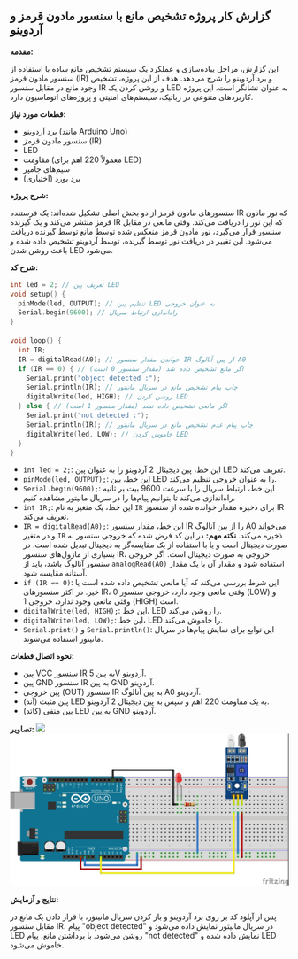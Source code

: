 ## گزارش کار پروژه تشخیص مانع با سنسور مادون قرمز و آردوینو

**مقدمه:**

این گزارش، مراحل پیاده‌سازی و عملکرد یک سیستم تشخیص مانع ساده با استفاده از سنسور مادون قرمز (IR) و برد آردوینو را شرح می‌دهد. هدف از این پروژه، تشخیص وجود مانع در مقابل سنسور IR و روشن کردن یک LED به عنوان نشانگر است. این پروژه کاربردهای متنوعی در رباتیک، سیستم‌های امنیتی و پروژه‌های اتوماسیون دارد.

**قطعات مورد نیاز:**

*   برد آردوینو (مانند Arduino Uno)
*   سنسور مادون قرمز (IR)
*   LED
*   مقاومت (معمولاً 220 اهم برای LED)
*   سیم‌های جامپر
*   برد بورد (اختیاری)

**شرح پروژه:**

سنسورهای مادون قرمز از دو بخش اصلی تشکیل شده‌اند: یک فرستنده IR که نور مادون قرمز منتشر می‌کند و یک گیرنده IR که این نور را دریافت می‌کند. وقتی مانعی در مقابل سنسور قرار می‌گیرد، نور مادون قرمز منعکس شده توسط مانع توسط گیرنده دریافت می‌شود. این تغییر در دریافت نور توسط گیرنده، توسط آردوینو تشخیص داده شده و باعث روشن شدن LED می‌شود.

**شرح کد:**

```cpp
int led = 2; // تعریف پین LED
void setup() {
  pinMode(led, OUTPUT); // تنظیم پین LED به عنوان خروجی
  Serial.begin(9600); // راه‌اندازی ارتباط سریال
}

void loop() {
  int IR;
  IR = digitalRead(A0); // خواندن مقدار سنسور IR از پین آنالوگ A0
  if (IR == 0) { // اگر مانع تشخیص داده شد (مقدار سنسور 0 است)
    Serial.print("object detected :");
    Serial.println(IR); // چاپ پیام تشخیص مانع در سریال مانیتور
    digitalWrite(led, HIGH); // روشن کردن LED
  } else { // اگر مانعی تشخیص داده نشد (مقدار سنسور 1 است)
    Serial.print("not detected :");
    Serial.println(IR); // چاپ پیام عدم تشخیص مانع در سریال مانیتور
    digitalWrite(led, LOW); // خاموش کردن LED
  }
}
```

*   `int led = 2;`: این خط، پین دیجیتال 2 آردوینو را به عنوان پین LED تعریف می‌کند.
*   `pinMode(led, OUTPUT);`: این خط، پین LED را به عنوان خروجی تنظیم می‌کند.
*   `Serial.begin(9600);`: این خط، ارتباط سریال را با سرعت 9600 بیت بر ثانیه راه‌اندازی می‌کند تا بتوانیم پیام‌ها را در سریال مانیتور مشاهده کنیم.
*   `int IR;`: این خط، یک متغیر به نام `IR` برای ذخیره مقدار خوانده شده از سنسور IR تعریف می‌کند.
*   `IR = digitalRead(A0);`: این خط، مقدار سنسور IR را از پین آنالوگ A0 می‌خواند و در متغیر `IR` ذخیره می‌کند. **نکته مهم:** در این کد فرض شده که خروجی سنسور به صورت دیجیتال است و یا با استفاده از یک مقایسه‌گر به دیجیتال تبدیل شده است. در بسیاری از ماژول‌های سنسور IR، خروجی به صورت دیجیتال است. اگر خروجی سنسور آنالوگ باشد، باید از `analogRead(A0)` استفاده شود و مقدار آن با یک مقدار آستانه مقایسه شود.
*   `if (IR == 0)`: این شرط بررسی می‌کند که آیا مانعی تشخیص داده شده است یا خیر. در اکثر سنسورهای IR، وقتی مانعی وجود دارد، خروجی سنسور 0 (LOW) و وقتی مانعی وجود ندارد، خروجی 1 (HIGH) است.
*   `digitalWrite(led, HIGH);`: این خط، LED را روشن می‌کند.
*   `digitalWrite(led, LOW);`: این خط، LED را خاموش می‌کند.
*   `Serial.print()` و `Serial.println()`: این توابع برای نمایش پیام‌ها در سریال مانیتور استفاده می‌شوند.

**نحوه اتصال قطعات:**

*   پین VCC سنسور IR به پین 5V آردوینو.
*   پین GND سنسور IR به پین GND آردوینو.
*   پین خروجی (OUT) سنسور IR به پین آنالوگ A0 آردوینو.
*   پین مثبت (آند) LED به یک مقاومت 220 اهم و سپس به پین دیجیتال 2 آردوینو.
*   پین منفی (کاتد) LED به پین GND آردوینو.

**تصاویر:**
![](src/output.gif)
![](src/Untitled%20Sketch_bb.jpg)


**نتایج و آزمایش:**

پس از آپلود کد بر روی برد آردوینو و باز کردن سریال مانیتور، با قرار دادن یک مانع در مقابل سنسور IR، پیام "object detected" در سریال مانیتور نمایش داده می‌شود و LED روشن می‌شود. با برداشتن مانع، پیام "not detected" نمایش داده شده و LED خاموش می‌شود.


